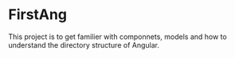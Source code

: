 # FirstAng

This project is to get familier with componnets, models and how to understand the directory structure of Angular.
